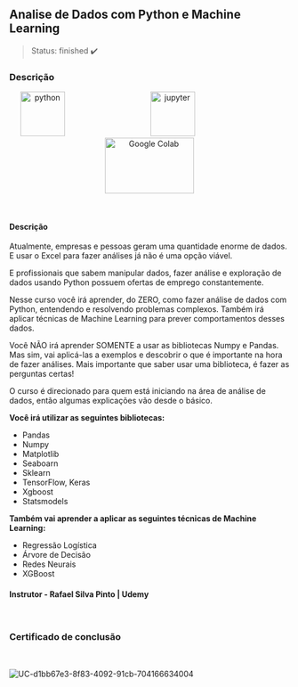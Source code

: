 ## Analise de Dados com Python e Machine Learning
> Status: finished ✔️

### <strong>Descrição</strong>

<p align="center">
    <img style="margin: auto;" src="https://cdn.jsdelivr.net/gh/devicons/devicon/icons/python/python-original-wordmark.svg" alt="python" title="Python" width="80" height="80"/>
    &nbsp;&nbsp;&nbsp;&nbsp;&nbsp;&nbsp;&nbsp;&nbsp;&nbsp;&nbsp;&nbsp;&nbsp;&nbsp;&nbsp;&nbsp;&nbsp;&nbsp;&nbsp;&nbsp;&nbsp;&nbsp;&nbsp;&nbsp;&nbsp;&nbsp;&nbsp;&nbsp;&nbsp;&nbsp;&nbsp;&nbsp;&nbsp;&nbsp;&nbsp;&nbsp;&nbsp;&nbsp;
    <img style="margin: auto;" src="https://cdn.jsdelivr.net/gh/devicons/devicon/icons/jupyter/jupyter-original-wordmark.svg" alt="jupyter" title="Jupyter" width="80" height="80"/>
    &nbsp;&nbsp;&nbsp;&nbsp;&nbsp;&nbsp;&nbsp;&nbsp;&nbsp;&nbsp;&nbsp;&nbsp;&nbsp;&nbsp;&nbsp;&nbsp;&nbsp;&nbsp;&nbsp;&nbsp;&nbsp;&nbsp;&nbsp;&nbsp;&nbsp;&nbsp;&nbsp;&nbsp;&nbsp;&nbsp;&nbsp;&nbsp;&nbsp;&nbsp;&nbsp;&nbsp;&nbsp;
    <img style="margin: auto;" src="https://user-images.githubusercontent.com/60360540/197354200-423a25a3-0c58-4e87-b9c9-e5e36001603c.png" alt="Google Colab" title="Google Colab" width="160" height="100"/>
    
</p>
<br>

#### <strong>Descrição</strong>
<p>
    Atualmente, empresas e pessoas geram uma quantidade enorme de dados. E usar o Excel para fazer análises já não é uma opção viável.
</p>
<p>
    E profissionais que sabem manipular dados, fazer análise e exploração de dados usando Python possuem ofertas de emprego constantemente.
</p>
<p>
    Nesse curso você irá aprender, do ZERO, como fazer análise de dados com Python, entendendo e resolvendo problemas complexos. Também irá aplicar técnicas de Machine Learning para prever comportamentos desses dados.
</p>
<p>
    Você NÃO irá aprender SOMENTE a usar as bibliotecas Numpy e Pandas. Mas sim, vai aplicá-las a exemplos e descobrir o que é importante na hora de fazer análises. Mais importante que saber usar uma biblioteca, é fazer as perguntas certas!
</p>
<p>
   O curso é direcionado para quem está iniciando na área de análise de dados, então algumas explicações vão desde o básico.
</p>

<p>
    <strong>
        Você irá utilizar as seguintes bibliotecas:
    </strong>
</p>

* Pandas
* Numpy
* Matplotlib
* Seaboarn
* Sklearn
* TensorFlow, Keras
* Xgboost
* Statsmodels

<p>
    <strong>
        Também vai aprender a aplicar as seguintes técnicas de Machine Learning:
    </strong>
</p>

* Regressão Logística
* Árvore de Decisão
* Redes Neurais
* XGBoost

<h4>
    <strong>
        Instrutor - Rafael Silva Pinto | Udemy
    </strong>
</h4>
<br>

### <strong>Certificado de conclusão</strong>
<br>

![UC-d1bb67e3-8f83-4092-91cb-704166634004](https://user-images.githubusercontent.com/60360540/226078419-c72a77a9-0e1f-4eae-88c9-67900ab72c04.jpg)
